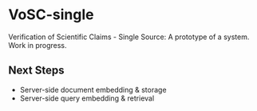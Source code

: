 # VoSC-single
Verification of Scientific Claims - Single Source:
A prototype of a system.
Work in progress.

## Next Steps

- Server-side document embedding & storage
- Server-side query embedding & retrieval
